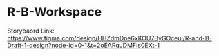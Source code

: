 # R-B-Workspace
Storybaord Link: https://www.figma.com/design/HHZdmDne6xKOU7ByGOceui/R-and-B-Draft-1-design?node-id=0-1&t=2oEARqJDMFis0EXt-1
